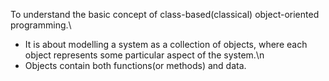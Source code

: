 To understand the basic concept of class-based(classical) object-oriented programming.\
- It is about modelling a system as a collection of objects, where each object represents some particular
aspect of the system.\n
- Objects contain both functions(or methods) and data.
